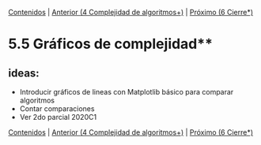 [Contenidos](../Contenidos.md) \| [Anterior (4 Complejidad de algoritmos+)](05_Complejidad.md) \| [Próximo (6 Cierre*)](09_Cierre.md)

# 5.5 Gráficos de complejidad**

## ideas:

- Introducir gráficos de lineas con Matplotlib básico para comparar algoritmos
- Contar comparaciones
- Ver 2do parcial 2020C1





[Contenidos](../Contenidos.md) \| [Anterior (4 Complejidad de algoritmos+)](05_Complejidad.md) \| [Próximo (6 Cierre*)](09_Cierre.md)

